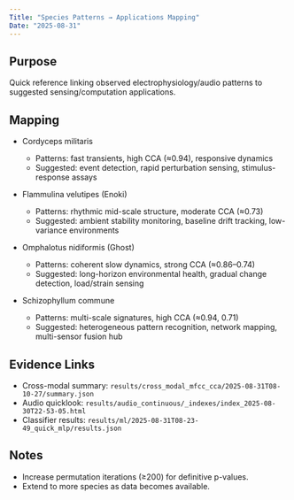 ```yaml
---
Title: "Species Patterns → Applications Mapping"
Date: "2025-08-31"
---
```


## Purpose
Quick reference linking observed electrophysiology/audio patterns to suggested sensing/computation applications.

## Mapping
- Cordyceps militaris
  - Patterns: fast transients, high CCA (≈0.94), responsive dynamics
  - Suggested: event detection, rapid perturbation sensing, stimulus-response assays

- Flammulina velutipes (Enoki)
  - Patterns: rhythmic mid-scale structure, moderate CCA (≈0.73)
  - Suggested: ambient stability monitoring, baseline drift tracking, low-variance environments

- Omphalotus nidiformis (Ghost)
  - Patterns: coherent slow dynamics, strong CCA (≈0.86–0.74)
  - Suggested: long-horizon environmental health, gradual change detection, load/strain sensing

- Schizophyllum commune
  - Patterns: multi-scale signatures, high CCA (≈0.94, 0.71)
  - Suggested: heterogeneous pattern recognition, network mapping, multi-sensor fusion hub

## Evidence Links
- Cross-modal summary: `results/cross_modal_mfcc_cca/2025-08-31T08-10-27/summary.json`
- Audio quicklook: `results/audio_continuous/_indexes/index_2025-08-30T22-53-05.html`
- Classifier results: `results/ml/2025-08-31T08-23-49_quick_mlp/results.json`

## Notes
- Increase permutation iterations (≥200) for definitive p-values.
- Extend to more species as data becomes available.
